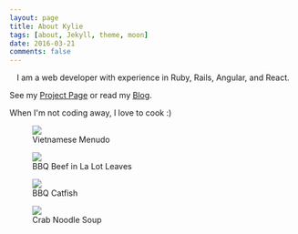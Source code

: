```yaml
---
layout: page
title: About Kylie
tags: [about, Jekyll, theme, moon]
date: 2016-03-21
comments: false
---
```

    
<center>
I am a web developer with experience in Ruby, Rails, Angular, and React.
  <ul>
    <i class="devicon-ruby-plain icon-about"></i>
    <i class="devicon-rails-plain icon-about"></i>
    <i class="devicon-angularjs-plain icon-about"></i>
    <i class="devicon-react-original icon-about"></i>
  </ul>
  <ul>
    <i class="devicon-postgresql-plain icon-about"></i>
    <i class="devicon-html5-plain icon-about"></i>
    <i class="devicon-git-plain icon-about"></i>
    <i class="devicon-bootstrap-plain icon-about"></i>
  </ul> 
</center>

See my [Project Page](https://kylietramle.github.io/projects) or read my [Blog](https://kylietramle.wordpress.com).

When I'm not coding away, I love to cook :)


<figure>
    <img src="{{ url }}/assets/img/phalau.jpg">
    <figcaption>Vietnamese Menudo</figcaption>
</figure>

<figure>
  <img src="{{ url }}/assets/img/bolalot.jpg">
  <figcaption>BBQ Beef in La Lot Leaves</figcaption>
</figure>

<figure>
    <img src="{{ url }}/assets/img/canuong.jpg">
    <figcaption>BBQ Catfish</figcaption>
</figure>

<figure>
    <img src="{{ url }}/assets/img/canhbun.jpg">
    <figcaption>Crab Noodle Soup</figcaption>
</figure>
